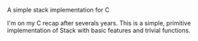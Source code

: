 A simple stack implementation for C

I'm on my C recap after severals years. This is a simple, primitive implementation of Stack with basic features and trivial functions.
